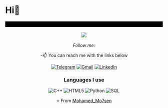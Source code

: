 
# Hi👋
<div align="center" width="10">

<img src="https://github.com/Mohamed-Mo7sen/Mohamed-Mo7sen/blob/main/result%20(1).gif?raw=true" alt="Welcome !" width="1000" />

</div>
<div align="center">
  <!-- Typing SVG by DenverCoder1 - https://github.com/DenverCoder1/readme-typing-svg -->
<p align="center">
  <a href="https://github.com/DenverCoder1/readme-typing-svg"><img src="https://readme-typing-svg.herokuapp.com/?lines=Competitve-programmer%20computer%20science%20student;learning%20Backend%20technologies&font=Fira%20Code&center=true&width=440&height=45&color=f75c7e&vCenter=true&size=22"></a>
</p> 



<i>Follow me:</i><br>


-:mailbox: You can reach me with the links below

[![Telegram](https://img.shields.io/badge/-TELEGRAM-2CA5E0?style=for-the-badge&logo=telegram&logoColor=white)](https://t.me/Mo7amed_Mohsen)
[![Gmail](https://img.shields.io/badge/-GMAIL-D14836?style=for-the-badge&logo=gmail&logoColor=white)](mailto:muhmadmohsen1@gmail.com)
[![LinkedIn](https://img.shields.io/badge/-LINKEDIN-0077B5?style=for-the-badge&logo=linkedin&logoColor=white)](https://www.linkedin.com/in/mohamed-mohsen-3771a9259/)


### Languages I use


![C++](https://img.shields.io/badge/-C++-000000?style=flat&logo=c%2B%2B)
![HTML5](https://img.shields.io/badge/-HTML5-000000?style=flat&logo=html5)
![Python](https://img.shields.io/badge/-Python-000000?style=flat&logo=python)
![SQL](https://img.shields.io/badge/-SQL-000000?style=flat&logo=postgresql)









⭐️ From [Mohamed_Mo7sen](https://github.com/Mohamed-Mo7sen)
